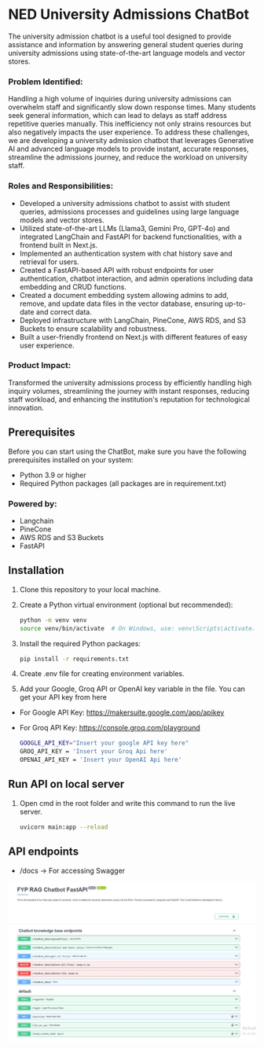 

# NED University Admissions ChatBot

The university admission chatbot is a useful tool designed to provide assistance and information by answering general student queries during university admissions using state-of-the-art language models and vector stores.

### Problem Identified:
Handling a high volume of inquiries during university admissions can overwhelm staff and significantly slow down response times. Many students seek general information, which can lead to delays as staff address repetitive queries manually. This inefficiency not only strains resources but also negatively impacts the user experience. To address these challenges, we are developing a university admission chatbot that leverages Generative AI and advanced language models to provide instant, accurate responses, streamline the admissions journey, and reduce the workload on university staff.

### Roles and Responsibilities:

- Developed a university admissions chatbot to assist with student queries, admissions processes and guidelines using large language models and vector stores.
- Utilized state-of-the-art LLMs (Llama3, Gemini Pro, GPT-4o) and integrated LangChain and FastAPI for backend functionalities, with a frontend built in Next.js.
- Implemented an authentication system with chat history save and retrieval for users.
- Created a FastAPI-based API with robust endpoints for user authentication, chatbot interaction, and admin operations including data embedding and CRUD functions.
- Created a document embedding system allowing admins to add, remove, and update data files in the vector database, ensuring up-to-date and correct data.
- Deployed infrastructure with LangChain, PineCone, AWS RDS, and S3 Buckets to ensure scalability and robustness.
- Built a user-friendly frontend on Next.js with different features of easy user experience.

### Product Impact:
Transformed the university admissions process by efficiently handling high inquiry volumes, streamlining the journey with instant responses, reducing staff workload, and enhancing the institution's reputation for technological innovation.

## Prerequisites

Before you can start using the  ChatBot, make sure you have the following prerequisites installed on your system:

- Python 3.9 or higher
- Required Python packages (all packages are in requirement.txt)

### Powered by:
- Langchain
- PineCone
- AWS RDS and S3 Buckets
- FastAPI


## Installation

1. Clone this repository to your local machine.

2. Create a Python virtual environment (optional but recommended):

    ```bash
    python -m venv venv
    source venv/bin/activate  # On Windows, use: venv\Scripts\activate.bat
    ```

3. Install the required Python packages:

    ```bash
    pip install -r requirements.txt
    ```

4. Create .env file for creating environment variables.
5. Add your Google, Groq API or OpenAI key variable in the file. You can get your API key from here
- For Google API Key: https://makersuite.google.com/app/apikey
- For Groq API Key: https://console.groq.com/playground

    ```bash
    GOOGLE_API_KEY="Insert your google API key here"
    GROQ_API_KEY = 'Insert your Groq Api here'
    OPENAI_API_KEY = 'Insert your OpenAI Api here'
    ```

## Run API on local server

1. Open cmd in the root folder and write this command to run the live server. 
    ```bash
    uvicorn main:app --reload
    ```
    
## API endpoints

- /docs -> For accessing Swagger

![Backend endpoints](image.png)
